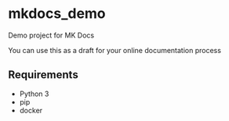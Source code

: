 # mkdocs_demo
Demo project for MK Docs

You can use this as a draft for your online documentation process

## Requirements
- Python 3
- pip
- docker